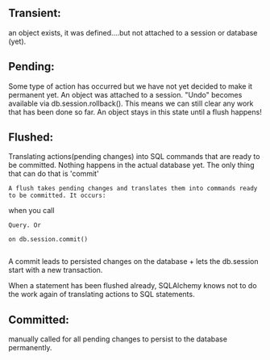 ## Transient:  
an object exists, it was defined....but not attached to a session or database (yet).
  
  ## Pending:   
  Some type of action has occurred but we have not yet decided to make it permanent yet. An object was attached to a session. "Undo" becomes available via db.session.rollback(). This means we can still clear any work that has been done so far. An object stays in this state until a flush happens!
  
  ## Flushed:   
  Translating actions(pending changes) into SQL commands that are ready to be committed. Nothing happens in the actual database yet. The only thing that can do that is 'commit'
    
    A flush takes pending changes and translates them into commands ready to be committed. It occurs:
when you call  
```  
Query. Or  

on db.session.commit()
  
  ```  
   
   A commit leads to persisted changes on the database + lets the db.session start with a new transaction.

  
  When a statement has been flushed already, SQLAlchemy knows not to do the work again of translating actions to SQL statements.
    
  ## Committed:  
  manually called for all pending changes to persist to the database permanently.   
  
  
